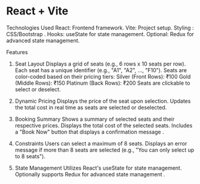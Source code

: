 # React + Vite

Technologies Used
React: Frontend framework.
Vite: Project setup.
Styling : CSS/Bootstrap  .
Hooks: useState for state management.
Optional: Redux for advanced state management.

Features
1. Seat Layout
Displays a grid of seats (e.g., 6 rows x 10 seats per row).
Each seat has a unique identifier (e.g., "A1", "A2", ..., "F10").
Seats are color-coded based on their pricing tiers:
Silver (Front Rows): ₹100
Gold (Middle Rows): ₹150
Platinum (Back Rows): ₹200
Seats are clickable to select or deselect.


2. Dynamic Pricing
Displays the price of the seat upon selection.
Updates the total cost in real time as seats are selected or deselected.


3. Booking Summary
Shows a summary of selected seats and their respective prices.
Displays the total cost of the selected seats.
Includes a "Book Now" button that displays a confirmation message .


4. Constraints
Users can select a maximum of 8 seats.
Displays an error message if more than 8 seats are selected (e.g., "You can only select up to 8 seats").

5. State Management
Utilizes React's useState  for state management.
Optionally supports  Redux for advanced state management .



